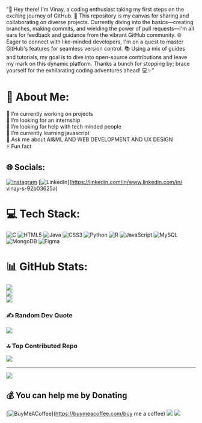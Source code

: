 "👋 Hey there! I'm Vinay, a coding enthusiast taking my first steps on the exciting journey of GitHub. 🚀 This repository is my canvas for sharing and collaborating on diverse projects. Currently diving into the basics—creating branches, making commits, and wielding the power of pull requests—I'm all ears for feedback and guidance from the vibrant GitHub community. 🌐 Eager to connect with like-minded developers, I'm on a quest to master GitHub's features for seamless version control. 📚 Using a mix of guides and tutorials, my goal is to dive into open-source contributions and leave my mark on this dynamic platform. Thanks a bunch for stopping by; brace yourself for the exhilarating coding adventures ahead! 💻✨"
# 💫 About Me:
🔭 I’m currently working on projects<br>👯 I’m looking for an internship<br>🤝 I’m looking for help with tech minded people <br>🌱 I’m currently learning javascript <br>💬 Ask me about AI&ML AND WEB DEVELOPMENT AND UX DESIGN<br>⚡ Fun fact


## 🌐 Socials:
[![Instagram](https://img.shields.io/badge/Instagram-%23E4405F.svg?logo=Instagram&logoColor=white)](https://instagram.com/vinay_since_2005) [![LinkedIn](https://img.shields.io/badge/LinkedIn-%230077B5.svg?logo=linkedin&logoColor=white)](https://linkedin.com/in/www.linkedin.com/in/ vinay-s-92b03625a) 

# 💻 Tech Stack:
![C](https://img.shields.io/badge/c-%2300599C.svg?style=for-the-badge&logo=c&logoColor=white) ![HTML5](https://img.shields.io/badge/html5-%23E34F26.svg?style=for-the-badge&logo=html5&logoColor=white) ![Java](https://img.shields.io/badge/java-%23ED8B00.svg?style=for-the-badge&logo=openjdk&logoColor=white) ![CSS3](https://img.shields.io/badge/css3-%231572B6.svg?style=for-the-badge&logo=css3&logoColor=white) ![Python](https://img.shields.io/badge/python-3670A0?style=for-the-badge&logo=python&logoColor=ffdd54) ![R](https://img.shields.io/badge/r-%23276DC3.svg?style=for-the-badge&logo=r&logoColor=white) ![JavaScript](https://img.shields.io/badge/javascript-%23323330.svg?style=for-the-badge&logo=javascript&logoColor=%23F7DF1E) ![MySQL](https://img.shields.io/badge/mysql-%2300000f.svg?style=for-the-badge&logo=mysql&logoColor=white) ![MongoDB](https://img.shields.io/badge/MongoDB-%234ea94b.svg?style=for-the-badge&logo=mongodb&logoColor=white) ![Figma](https://img.shields.io/badge/figma-%23F24E1E.svg?style=for-the-badge&logo=figma&logoColor=white)
# 📊 GitHub Stats:
![](https://github-readme-stats.vercel.app/api?username=VINAY050805&theme=dark&hide_border=false&include_all_commits=false&count_private=false)<br/>
![](https://github-readme-streak-stats.herokuapp.com/?user=VINAY050805&theme=dark&hide_border=false)<br/>
![](https://github-readme-stats.vercel.app/api/top-langs/?username=VINAY050805&theme=dark&hide_border=false&include_all_commits=false&count_private=false&layout=compact)

### ✍️ Random Dev Quote
![](https://quotes-github-readme.vercel.app/api?type=horizontal&theme=radical)

### 🔝 Top Contributed Repo
![](https://github-contributor-stats.vercel.app/api?username=VINAY050805&limit=5&theme=dark&combine_all_yearly_contributions=true)

---
[![](https://visitcount.itsvg.in/api?id=VINAY050805&icon=0&color=0)](https://visitcount.itsvg.in)

  ## 💰 You can help me by Donating
  [![BuyMeACoffee](https://img.shields.io/badge/Buy%20Me%20a%20Coffee-ffdd00?style=for-the-badge&logo=buy-me-a-coffee&logoColor=black)](https://buymeacoffee.com/buy me a coffee) 
  [![](https://visitcount.itsvg.in/api?id=VINAY050805&label=&color=1&icon=5&pretty=false)](https://visitcount.itsvg.in)
  <a href="https://visitcount.itsvg.in">
  <img src="https://visitcount.itsvg.in/api?id=VINAY050805&label=&color=1&icon=5&pretty=false" />
</a>

  
<!-- Proudly created with GPRM ( https://gprm.itsvg.in ) -->
